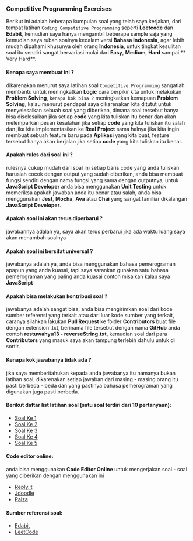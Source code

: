 ### Competitive Programming Exercises

Berikut ini adalah beberapa kumpulan soal yang telah saya kerjakan, dari tempat latihan `Coding Competitive Programming` seperti **Leetcode** dan **Edabit**, kemudian saya hanya mengambil beberapa sample saja yang kemudian saya rubah soalnya kedalam versi **Bahasa Indonesia**, agar lebih mudah dipahami khusunya oleh orang **Indonesia**, untuk tingkat kesulitan soal itu sendiri sangat bervariasi mulai dari **Easy**, **Medium**, **Hard** sampai ** Very Hard**.

#### Kenapa saya membuat ini ?

dikarenakan menurut saya latihan soal `Competitive Programming` sangatlah membantu untuk meningkatkan **Logic** cara berpikir kita untuk melakukan **Problem Solving**, `kenapa kok bisa ?` meningkatkan kemapuan **Problem Solving**, kalau menurut pendapat saya dikarenakan kita ditutut untuk menyelesaikan sebuah soal yang diberikan, dimana soal tersebut hanya bisa diselesaikan jika setiap **code** yang kita tuliskan itu benar dan akan melemparkan pesan kesalahan jika setiap **code** yang kita tuliskan itu salah dan jika kita implementasikan ke **Real Project** sama halnya jika kita ingin membuat sebuah feature baru pada **Aplikasi** yang kita buat, feature tersebut hanya akan berjalan jika setiap **code** yang kita tuliskan itu benar.

#### Apakah rules dari soal ini ?

rulesnya cukup mudah dari soal ini setiap baris code yang anda tuliskan haruslah cocok dengan output yang sudah diberikan, anda bisa membuat fungsi sendiri dengan nama fungsi yang sama dengan outputnya, untuk **JavaScript Developer** anda bisa menggunakan **Unit Testing** untuk memeriksa apakah jawaban anda itu benar atau salah, anda bisa menggunakan **Jest**, **Mocha**, **Ava** atau **Chai** yang sangat familiar dikalangan **JavaScript Developer**.

#### Apakah soal ini akan terus diperbarui ?

jawabannya adalah ya, saya akan terus perbarui jika ada waktu luang saya akan menambah soalnya

#### Apakah soal ini bersifat universal ?

jawabanya adalah ya, anda bisa menggunakan bahasa pemerograman apapun yang anda kuasai, tapi saya sarankan gunakan satu bahasa pemerograman yang paling anda kuasai contoh misalkan kalau saya **JavaScript**

#### Apakah bisa melakukan kontribusi soal ?

jawabanya adalah sangat bisa, anda bisa mengirimkan soal dari kode sumber referensi yang terkait atau dari luar kode sumber yang terkait, caranya silahkan lakukan **Pull Request** ke folder **Contributors** buat file dengan extension .txt, berinama file tersebut dengan nama **GitHub** anda contoh **restuwahyu13 - reverseString.txt**, kemudian soal dari para **Contributors** yang masuk saya akan tampung terlebih  dahulu untuk di sortir.

#### Kenapa kok jawabanya tidak ada ?

jika saya memberitahukan kepada anda jawabanya itu namanya bukan latihan soal, dikarenakan setiap jawaban dari masing - masing orang itu pasti berbeda - beda dan yang pastinya bahasa pemerograman yang digunakan juga pasti berbeda.

#### Berikut daftar list latihan soal (satu soal terdiri dari 10 pertanyaan):

* [Soal Ke 1](#language-translate)
* [Soal Ke 2](#language-translate)
* [Soal Ke 3](#language-translate)
* [Soal Ke 4](#language-translate)
* [Soal Ke 5](#language-translate)

#### Code editor online:

anda bisa menggunakan **Code Editor Online** untuk mengerjakan soal - soal yang diberikan dengan menggunakan ini

* [Reply.it](https://repl.it/languages)
* [Jdoodle](https://www.jdoodle.com)
* [Paiza](https://paiza.io/en)

#### Sumber referensi soal:

* [Edabit](https://edabit.com/)
* [LeetCode](https://leetcode.com/)
